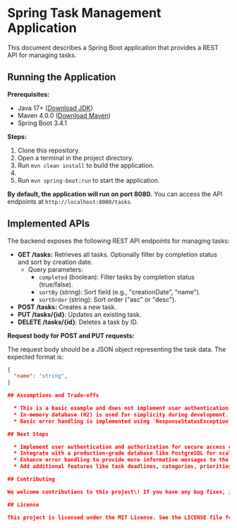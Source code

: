 # Spring Task Management Application

This document describes a Spring Boot application that provides a REST API for managing tasks.

## Running the Application

**Prerequisites:**

  * Java 17+ ([Download JDK](https://www.oracle.com/java/technologies/javase/downloads/))
  * Maven 4.0.0 ([Download Maven](https://maven.apache.org/download.cgi))
  * Spring Boot 3.4.1

**Steps:**

1. Clone this repository.
2. Open a terminal in the project directory.
3. Run `mvn clean install` to build the application.
4. 
5. Run `mvn spring-boot:run` to start the application.

**By default, the application will run on port 8080.** You can access the API endpoints at `http://localhost:8080/tasks`.

## Implemented APIs

The backend exposes the following REST API endpoints for managing tasks:

  * **GET /tasks:** Retrieves all tasks. Optionally filter by completion status and sort by creation date.
      * Query parameters:
          * `completed` (boolean): Filter tasks by completion status (true/false).
          * `sortBy` (string): Sort field (e.g., "creationDate", "name").
          * `sortOrder` (string): Sort order ("asc" or "desc").
  * **POST /tasks:** Creates a new task.
  * **PUT /tasks/{id}**: Updates an existing task.
  * **DELETE /tasks/{id}**: Deletes a task by ID.

**Request body for POST and PUT requests:**

The request body should be a JSON object representing the task data. The expected format is:

```json
{
  "name": "string",
}

## Assumptions and Trade-offs

  * This is a basic example and does not implement user authentication or authorization.
  * In-memory database (H2) is used for simplicity during development. You can configure a production-grade database like PostgreSQL for real-world deployments.
  * Basic error handling is implemented using `ResponseStatusException`. You can extend this for more specific error messages.

## Next Steps

  * Implement user authentication and authorization for secure access control.
  * Integrate with a production-grade database like PostgreSQL for scalability and persistence.
  * Enhance error handling to provide more informative messages to the client.
  * Add additional features like task deadlines, categories, priorities, or due dates.

## Contributing

We welcome contributions to this project\! If you have any bug fixes, improvements, or new features, feel free to create a pull request.

## License

This project is licensed under the MIT License. See the LICENSE file for details.
